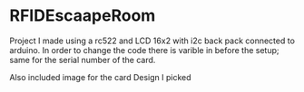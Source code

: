 # RFIDEscaapeRoom
Project I made using a rc522 and LCD 16x2 with i2c back pack connected to arduino.  In order to change the code there is varible in before the setup; same for the serial number of the card.


Also included image for the card Design I picked
